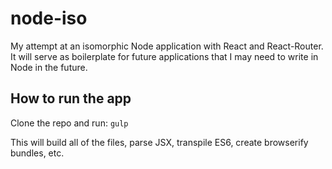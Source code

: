# node-iso
My attempt at an isomorphic Node application with React and React-Router. It will serve as boilerplate for future applications that I may need to write in Node in the future.

## How to run the app
Clone the repo and run: `gulp`

This will build all of the files, parse JSX, transpile ES6, create browserify bundles, etc.
